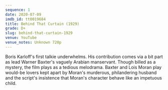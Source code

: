 ```yaml
---
sequence: 1
date: 2020-07-09
imdb_id: tt0019684
title: Behind That Curtain (1929)
grade: D+
slug: behind-that-curtain-1929
venue: YouTube
venue_notes: Unknown 720p
---
```


Boris Karloff's first talkie underwhelms. His contribution comes via a bit part as lead Warner Baxter's vaguely Arabian manservant. Though billed as a mystery, the film plays as a tedious melodrama. Baxter and Lois Moran play would-be lovers kept apart by Moran's murderous, philandering husband and the script's insistence that Moran's character behave like an impetuous child.
